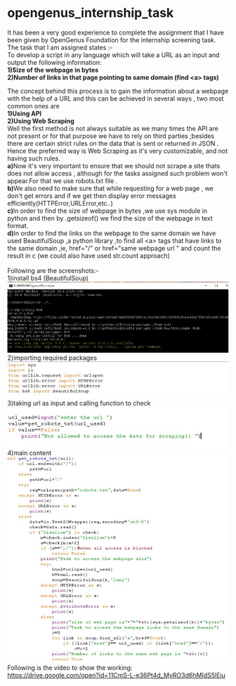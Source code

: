 # opengenus_internship_task
It has been a very good experience to complete the assignment that I have been given by OpenGenus Foundation for the internship screening task.
The task that I am assigned states :-<br>
To develop a script in any language which will take a URL as an input and output the following information:<br>
<b>1)Size of the webpage in bytes<br></b>
<b>2)Number of links in that page pointing to same domain (find \<a\> tags)<br></b>

The concept behind this process is to gain the information about a webpage with the help of a URL and this can be achieved in several ways , two most common ones are<br>
<b>1)Using API<br></b>
<b>2)Using Web Scraping<br></b>
Well the first method is not always suitable as we many times the API are not present or for that purpose we have to rely on third parties ;besides there are certain strict rules on the data that is sent or returned in JSON  .
Hence the preferred way is Web Scraping as it's very customizable, and not having such rules.<br>
<b>a)</b>Now it's very important to ensure that we should not scrape a site thats does not allow access , although for the tasks assigned such problem won't
appear.For that we use robots.txt file .<br>
<b>b)</b>We also need to make sure that while requesting for a web page , we don't get errors and if we get then display error messages efficiently(HTTPError,URLError,etc..)<br>
<b>c)</b>In order to find the size of webpage in bytes ,we use sys module in python and then by .getsizeof() we find the size of the webpage in text format.<br>
<b>d)</b>In order to find the links on the webpage to the same domain we have used BeautifulSoup ,a python library ,to find all \<a\> tags that have links to the same domain ,ie, href="/" or href="same webpage url " and count the result in c
(we could also have used str.count approach) <br><br>
Following are the screenshots:-<br>
1)install bs4 (BeautifulSoup)<br>
![](images/pic11.JPG)<br>
2)importing required packages<br>
![](images/pic22.JPG)<br>
3)taking url as input and calling function to check
![](images/pic33%20(2).JPG)<br>
4)main content<br>
![](images/pic44.JPG)<br>
Following is the video to show the working:<br>
https://drive.google.com/open?id=11CmS-L-e36Pt4d_MyRO3d6hMIdS5lEju<br>


